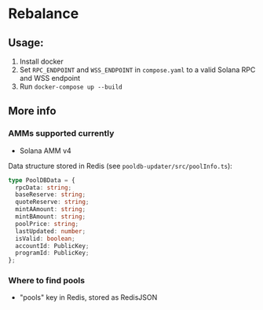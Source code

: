 # Rebalance

## Usage:

1. Install docker
2. Set `RPC_ENDPOINT` and `WSS_ENDPOINT` in `compose.yaml` to a valid Solana RPC and WSS endpoint
3. Run `docker-compose up --build`

## More info

### AMMs supported currently

- Solana AMM v4

Data structure stored in Redis (see `pooldb-updater/src/poolInfo.ts`):
```typescript
type PoolDBData = {
  rpcData: string;
  baseReserve: string;
  quoteReserve: string;
  mintAAmount: string;
  mintBAmount: string;
  poolPrice: string;
  lastUpdated: number;
  isValid: boolean;
  accountId: PublicKey;
  programId: PublicKey;
};
```

### Where to find pools

- "pools" key in Redis, stored as RedisJSON

